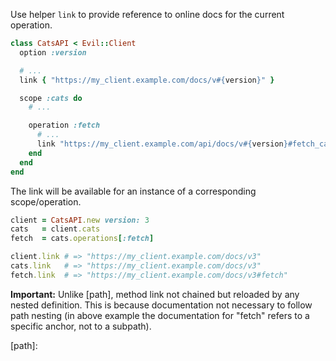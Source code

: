 Use helper `link` to provide reference to online docs for the current operation.

```ruby
class CatsAPI < Evil::Client
  option :version

  # ...
  link { "https://my_client.example.com/docs/v#{version}" }

  scope :cats do
    # ...

    operation :fetch
      # ...
      link "https://my_client.example.com/api/docs/v#{version}#fetch_cat"
    end
  end
end
```

The link will be available for an instance of a corresponding scope/operation.

```ruby
client = CatsAPI.new version: 3
cats   = client.cats
fetch  = cats.operations[:fetch]

client.link # => "https://my_client.example.com/docs/v3"
cats.link   # => "https://my_client.example.com/docs/v3"
fetch.link  # => "https://my_client.example.com/docs/v3#fetch"
```

**Important:** Unlike [path], method link not chained but reloaded by any nested definition. This is because documentation not necessary to follow path nesting (in above example the documentation for "fetch" refers to a specific anchor, not to a subpath).

[path]:
